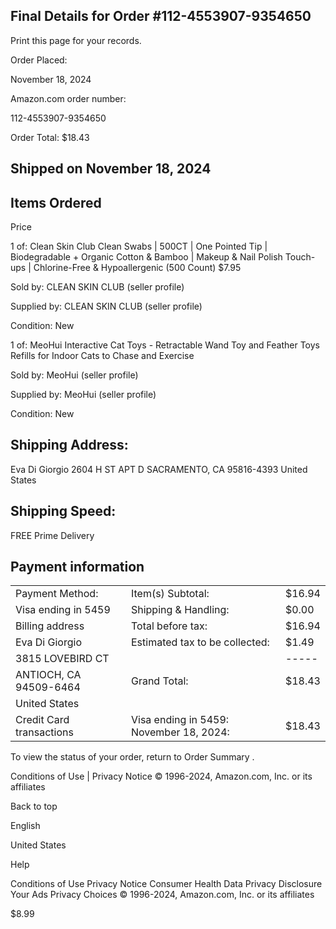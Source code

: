 <!-- image -->

## Final Details for Order #112-4553907-9354650

Print this page for your records.

Order Placed:

November 18, 2024

Amazon.com order number:

112-4553907-9354650

Order Total: $18.43

## Shipped on November 18, 2024

## Items Ordered

Price

1 of: Clean Skin Club Clean Swabs | 500CT | One Pointed Tip | Biodegradable + Organic Cotton & Bamboo | Makeup & Nail Polish Touch-ups | Chlorine-Free & Hypoallergenic (500 Count) $7.95

Sold by: CLEAN SKIN CLUB (seller profile)

Supplied by: CLEAN SKIN CLUB (seller profile)

Condition: New

1 of: MeoHui Interactive Cat Toys - Retractable Wand Toy and Feather Toys Refills for Indoor Cats to Chase and Exercise

Sold by: MeoHui (seller profile)

Supplied by: MeoHui (seller profile)

Condition: New

## Shipping Address:

Eva Di Giorgio 2604 H ST APT D SACRAMENTO, CA 95816-4393 United States

## Shipping Speed:

FREE Prime Delivery

## Payment information

|                          |                                         |        |
|--------------------------|-----------------------------------------|--------|
| Payment Method:          | Item(s) Subtotal:                       | $16.94 |
| Visa  ending in 5459     | Shipping & Handling:                    | $0.00  |
| Billing address          | Total before tax:                       | $16.94 |
| Eva Di Giorgio           | Estimated tax to be collected:          | $1.49  |
| 3815 LOVEBIRD CT         |                                         | -----  |
| ANTIOCH, CA 94509-6464   | Grand Total:                            | $18.43 |
| United States            |                                         |        |
| Credit Card transactions | Visa ending in 5459: November 18, 2024: | $18.43 |

To view the status of your order, return to Order Summary .

Conditions of Use | Privacy Notice © 1996-2024, Amazon.com, Inc. or its affiliates

Back to top

English

United States

Help

Conditions of Use Privacy Notice Consumer Health Data Privacy Disclosure Your Ads Privacy Choices © 1996-2024, Amazon.com, Inc. or its affiliates

$8.99